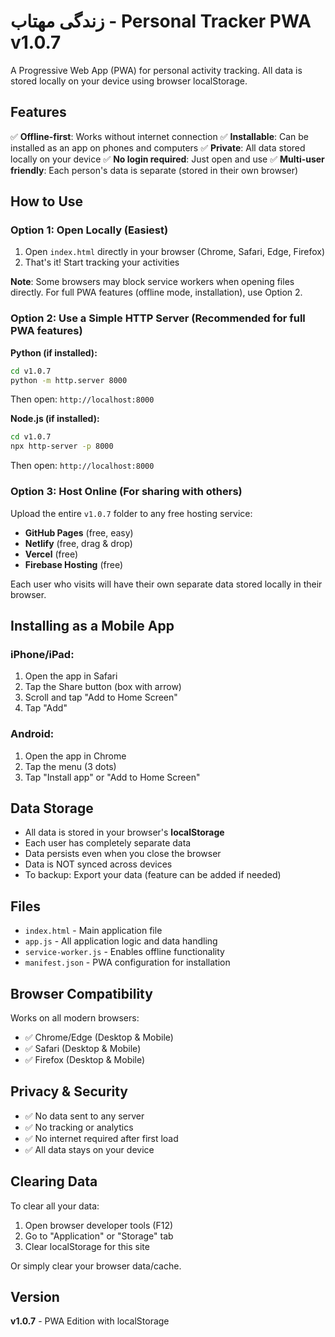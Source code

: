 # زندگی مهتاب - Personal Tracker PWA v1.0.7

A Progressive Web App (PWA) for personal activity tracking. All data is stored locally on your device using browser localStorage.

## Features

✅ **Offline-first**: Works without internet connection
✅ **Installable**: Can be installed as an app on phones and computers
✅ **Private**: All data stored locally on your device
✅ **No login required**: Just open and use
✅ **Multi-user friendly**: Each person's data is separate (stored in their own browser)

## How to Use

### Option 1: Open Locally (Easiest)

1. Open `index.html` directly in your browser (Chrome, Safari, Edge, Firefox)
2. That's it! Start tracking your activities

**Note**: Some browsers may block service workers when opening files directly. For full PWA features (offline mode, installation), use Option 2.

### Option 2: Use a Simple HTTP Server (Recommended for full PWA features)

**Python (if installed):**
```bash
cd v1.0.7
python -m http.server 8000
```
Then open: `http://localhost:8000`

**Node.js (if installed):**
```bash
cd v1.0.7
npx http-server -p 8000
```
Then open: `http://localhost:8000`

### Option 3: Host Online (For sharing with others)

Upload the entire `v1.0.7` folder to any free hosting service:
- **GitHub Pages** (free, easy)
- **Netlify** (free, drag & drop)
- **Vercel** (free)
- **Firebase Hosting** (free)

Each user who visits will have their own separate data stored locally in their browser.

## Installing as a Mobile App

### iPhone/iPad:
1. Open the app in Safari
2. Tap the Share button (box with arrow)
3. Scroll and tap "Add to Home Screen"
4. Tap "Add"

### Android:
1. Open the app in Chrome
2. Tap the menu (3 dots)
3. Tap "Install app" or "Add to Home Screen"

## Data Storage

- All data is stored in your browser's **localStorage**
- Each user has completely separate data
- Data persists even when you close the browser
- Data is NOT synced across devices
- To backup: Export your data (feature can be added if needed)

## Files

- `index.html` - Main application file
- `app.js` - All application logic and data handling
- `service-worker.js` - Enables offline functionality
- `manifest.json` - PWA configuration for installation

## Browser Compatibility

Works on all modern browsers:
- ✅ Chrome/Edge (Desktop & Mobile)
- ✅ Safari (Desktop & Mobile)
- ✅ Firefox (Desktop & Mobile)

## Privacy & Security

- ✅ No data sent to any server
- ✅ No tracking or analytics
- ✅ No internet required after first load
- ✅ All data stays on your device

## Clearing Data

To clear all your data:
1. Open browser developer tools (F12)
2. Go to "Application" or "Storage" tab
3. Clear localStorage for this site

Or simply clear your browser data/cache.

## Version

**v1.0.7** - PWA Edition with localStorage
